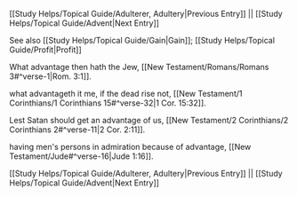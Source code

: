 [[Study Helps/Topical Guide/Adulterer, Adultery|Previous Entry]]  ||  [[Study Helps/Topical Guide/Advent|Next Entry]]

 See also [[Study Helps/Topical Guide/Gain|Gain]]; [[Study Helps/Topical Guide/Profit|Profit]]

 What advantage then hath the Jew, [[New Testament/Romans/Romans 3#^verse-1|Rom. 3:1]].

 what advantageth it me, if the dead rise not, [[New Testament/1 Corinthians/1 Corinthians 15#^verse-32|1 Cor. 15:32]].

 Lest Satan should get an advantage of us, [[New Testament/2 Corinthians/2 Corinthians 2#^verse-11|2 Cor. 2:11]].

 having men's persons in admiration because of advantage, [[New Testament/Jude#^verse-16|Jude 1:16]].

[[Study Helps/Topical Guide/Adulterer, Adultery|Previous Entry]]  ||  [[Study Helps/Topical Guide/Advent|Next Entry]]